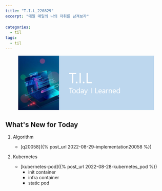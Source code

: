 ```yaml
---
title: "T.I.L_220829"
excerpt: "매일 매일의 나의 자취를 남겨보자"

categories:
  - til
tags:
  - til
---
```

<figure>
    <img src="/assets/images/til_image.png">
</figure>

## What's New for Today   
1. Algorithm
    - [q20058]({% post_url 2022-08-29-implementation20058 %})

     
3. Kubernetes 
    - [kubernetes-pod]({% post_url 2022-08-28-kubernetes_pod %})
       - init container
       - infra container
       - static pod







  




